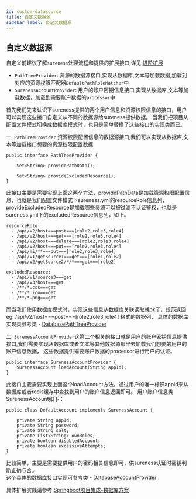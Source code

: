 ```yaml
---
id: custom-datasource  
title: 自定义数据源   
sidebar_label: 自定义数据源     
---
```


## 自定义数据源

自定义前建议了解`sureness`处理流程和提供的扩展接口,详见 [进阶扩展](/docs/advanced/extend-point)

- `PathTreeProvider`: 资源的数据源接口,实现从数据库,文本等加载数据,加载到对应的资源权限匹配器`DefaultPathRoleMatcher`中
- `SurenessAccountProvider`: 用户的账户密钥信息接口,实现从数据库,文本等加载数据，加载到需要账户数据的`processor`中


首先我们先来认识下sureness提供的两个用户信息和资源权限信息的接口，用户可以实现这些接口自定义从不同的数据源给sureness提供数据。
当我们把项目从配置文件模式切换成数据库模式时，也只是简单替换了这些接口的实现类而已。

一. `PathTreeProvider` 资源权限配置信息的数据源接口,我们可以实现从数据库,文本等加载接口想要的资源权限配置数据

````
public interface PathTreeProvider {

    Set<String> providePathData();

    Set<String> provideExcludedResource();
}

````  

此接口主要是需要实现上面这两个方法，providePathData是加载资源权限配置信息，也就是我们配置文件模式下sureness.yml的resourceRole信息列，
provideExcludedResource是加载哪些资源可以被过滤不认证鉴权，也就是sureness.yml下的excludedResource信息列，如下。

````
resourceRole:
  - /api/v2/host===post===[role2,role3,role4]
  - /api/v2/host===get===[role2,role3,role4]
  - /api/v2/host===delete===[role2,role3,role4]
  - /api/v2/host===put===[role2,role3,role4]
  - /api/mi/**===put===[role2,role3,role4]
  - /api/v1/getSource1===get===[role1,role2]
  - /api/v2/getSource2/*/*===get===[role2]

excludedResource:
  - /api/v1/source3===get
  - /api/v3/host===get
  - /**/*.css===get
  - /**/*.ico===get
  - /**/*.png===get
````

而当我们使用数据库模式时，实现这些信息从数据库关联读取就ok了，规范返回 eg: /api/v2/host===post===[role2,role3,role4] 格式的数据列，
具体的数据库实现类参考类 - [DatabasePathTreeProvider](https://github.com/tomsun28/sureness/blob/master/sample-tom/src/main/java/com/usthe/sureness/sample/tom/sureness/provider/DatabasePathTreeProvider.java)

二. `SurenessAccountProvider`这第二个相关的接口就是用户的账户密钥信息提供接口,我们需要实现从数据库或者文本等其他数据源那里去加载我们想要的用户的账户信息数据，
这些数据提供需要账户数据的processor进行用户的认证。

````
public interface SurenessAccountProvider {
    SurenessAccount loadAccount(String appId);
}
````
此接口主要需要实现上面这个loadAccount方法，通过用户的唯一标识appid来从数据库或者redis缓存中查找到用户的账户信息返回即可。
用户账户信息类SurenessAccount如下：

````
public class DefaultAccount implements SurenessAccount {

    private String appId;
    private String password;
    private String salt;
    private List<String> ownRoles;
    private boolean disabledAccount;
    private boolean excessiveAttempts;
}
```` 

比较简单，主要是需要提供用户的密码相关信息即可，供sureness认证时密钥判断正确与否。  
这个具体的数据库接口实现可参考类 - [DatabaseAccountProvider](https://github.com/tomsun28/sureness/blob/master/sample-tom/src/main/java/com/usthe/sureness/sample/tom/sureness/provider/DatabaseAccountProvider.java)


具体扩展实践请参考 [Springboot项目集成-数据库方案](/docs/integrate/sample-tom)     
